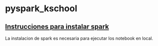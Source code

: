# pyspark_kschool

## [Instrucciones para instalar spark](instalacion_spark)
La instalacion de spark es necesaria para ejecutar los notebook en local.
